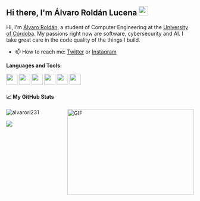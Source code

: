 ## Hi there, I'm Álvaro Roldán Lucena  <img src="https://media.giphy.com/media/hvRJCLFzcasrR4ia7z/giphy.gif" width="25px">

Hi, I'm [Álvaro Roldán](https://github.com/alvarorl231), a student of Computer Engineering at the  [University of Córdoba](http://www.uco.es/). My passions right now are software, cybersecurity and AI. I take great care in the code quality of the things I build.
 
- 📫 How to reach me: [Twitter](https://twitter.com/alvarorl231) or [Instagram](https://instagram.com/alvarorl231)

**Languages and Tools:**  
<div align="left">
 <img src = 'https://github.com/RaghavK16/RaghavK16/blob/master/images/c-original.svg' width='30'/> <img src = 'https://github.com/RaghavK16/RaghavK16/blob/master/images/cpp.svg' width='30'/>  <img src = 'https://upload.wikimedia.org/wikipedia/en/6/68/Oracle_SQL_Developer_logo.svg' height='30'/> <img src = 'https://upload.wikimedia.org/wikipedia/commons/thumb/4/4b/Bash_Logo_Colored.svg/1200px-Bash_Logo_Colored.svg.png' width='30'/> <img src = 'https://github.com/RaghavK16/RaghavK16/blob/master/images/git.svg' width='30'/> <img src = 'https://github.com/RaghavK16/RaghavK16/blob/master/images/python2.png' height='30'/>
</div>



#### 📈 My GitHub Stats

<p align="left"> <img src="https://github-readme-stats.vercel.app/api?username=alvarorl231&show_icons=true&theme=vue" alt="alvarorl231" />
 
<img align="right" alt="GIF" src="https://github.com/abhisheknaiidu/abhisheknaiidu/blob/master/code.gif?raw=true" width="340" height="230" />

![](https://visitor-badge.glitch.me/badge?page_id=alvarorl231.alvarorl231)
